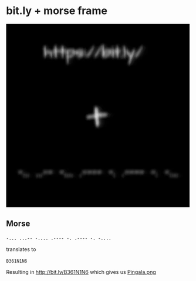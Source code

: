 # bit.ly + morse frame

![img/frame00308.png](img/frame00308.png)

## Morse

`-... ...-- -.... .---- -. .---- -. -....`

translates to

`B361N1N6`

Resulting in http://bit.ly/B361N1N6 which gives us [Pingala.png](../02-Pingala.png/README.md)
